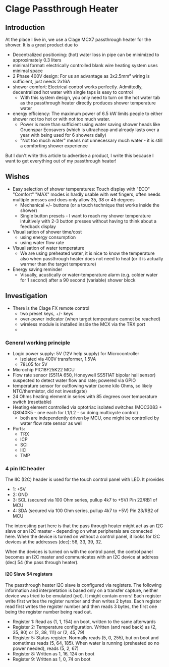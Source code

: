 # Clage Passthrough Heater

## Introduction

At the place I live in, we use a Clage MCX7 passthrough heater for the shower.
It is a great product due to

  * Decentralized positioning: (hot) water loss in pipe can be minimized to approximately 0.3 liters
  * minimal format: electrically controlled blank wire heating system uses minimal space
  * 2 Phase 400V design: For us an advantage as 3x2.5mm² wiring is sufficient, just needs 2x16A
  * shower comfort: Electrical control works perfectly. Admittedly, decentralized hot water with single taps is easy to control
    * With this system design, you only need to turn on the hot water tab as the passthrough heater directly produces shower temperature water
  * energy efficiency: The maximum power of 6.5 kW limits people to either shower not too hot or with not too much water.
    * Power is more than sufficient using water saving shower heads like Gruenspar Ecosavers (which is ultracheap and already lasts over a year with being used for 6 showers daily)
    * "Not too much water" means not unnecessary much water - it is still a comforting shower experience

But I don't write this article to advertise a product, I write this because I want to get everything out of my passthrough heater!

## Wishes

  * Easy selection of shower temperatures: Touch display with "ECO" "Comfort" "MAX" modes is hardly usable with wet fingers, often needs multiple presses and does only allow 35, 38 or 45 degrees
    * Mechanical +/- buttons (or a touch technique that works inside the shower)
    * Single button presets - I want to reach my shower temperature intuitively with 2-3 button presses without having to think about a feedback display
  * Visualisation of shower time/cost
    * using energy consumption
    * using water flow rate
  * Visualisation of water temperature
    * We are using preheated water, it is nice to know the temperature also when passthrough heater does not need to heat (or it is actually warmer than the target temperature)
  * Energy saving reminder
    * Visually, acustically or water-temperature alarm (e.g. colder water for 1 second) after a 90 second (variable) shower block


## Investigation

  * There is the Clage FX remote control
    * two preset keys, +/- keys
    * over-power indicator (when target temperature cannot be reached)
    * wireless module is installed inside the MCX via the TRX port
    * 
 
### General working principle
 * Logic power supply: 5V (12V help supply) for Microcontroller
   * isolated via 400V transformer, 1.5VA
   * 78L05 for 5V
 * Microchip PIC18F25K22 MCU
 * Flow rate sensor (S511A 650, Honeywell SS511AT bipolar hall sensor) suspected to detect water flow and rate; powered via GPIO
 * temperature sensor for outflowing water (some kilo Ohms, so likely NTC/thermistor, did not investigate)
 * 24 Ohms heating element in series with 85 degrees over temperature switch (resettable)
 * Heating element controlled via optotriac isolated switches (MOC3083 + Q8040K5 - one each for L1/L2 - so doing multicycle control)
   * both are independently driven by MCU, one might be controlled by water flow rate sensor as well
 * Ports:
   * TRX
   * ICP
   * SCI
   * IIC
   * TMP

### 4 pin IIC header

The IIC (I2C) header is used for the touch control panel with LED. It provides

  * 1: +5V
  * 2: GND
  * 3: SCL (secured via 100 Ohm series, pullup 4k7 to +5V) Pin 22/RB1 of MCU
  * 4: SDA (secured via 100 Ohm series, pullup 4k7 to +5V) Pin 23/RB2 of MCU

The interesting part here is that the pass through heater might act as an I2C slave or an I2C master - depending on what peripherals are connected here.
When the device is turned on without a control panel, it looks for I2C devices at the addresses (dec): 58, 33, 39, 32. 

When the devices is turned on with the control panel, the control panel becomes an I2C master and communicates with an I2C device at address (dec) 54 (the pass through heater).

#### I2C Slave 54 registers

The passthrough heater I2C slave is configured via registers.
The following information and interpretation is based only on a transfer capture, neither device was tried to be emulated (yet). It might contain errors!
Each register write first writes the register number and then writes 2 bytes.
Each register read first writes the register number and then reads 3 bytes, the first one being the register number being read out.
  * Register 1: Read as (1, 1, 154) on boot, written to the same afterwards
  * Register 2: Temperature configuration. Written (and read back) as (2, 35, 80) or (2, 38, 111) or (2, 45, 79)
  * Register 5: Status register. Normally reads (5, 0, 255), but on boot and sometimes reads (5, 64, 185). When water is running (preheated so no power needed), reads (5, 2, 67)
  * Register 8: Written as 1, 16, 124 on boot
  * Register 9: Written as 1, 0, 74 on boot


